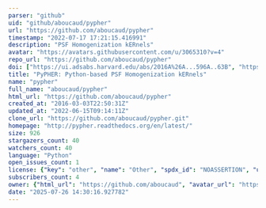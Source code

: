 ```yaml
---
parser: "github"
uid: "github/aboucaud/pypher"
url: "https://github.com/aboucaud/pypher"
timestamp: "2022-07-17 17:21:15.416991"
description: "PSF Homogenization kERnels"
avatar: "https://avatars.githubusercontent.com/u/3065310?v=4"
repo_url: "https://github.com/aboucaud/pypher"
doi: ["https://ui.adsabs.harvard.edu/abs/2016A%26A...596A..63B", "https://ui.adsabs.harvard.edu/abs/2016ascl.soft09022B/abstract"]
title: "PyPHER: Python-based PSF Homogenization kERnels"
name: "pypher"
full_name: "aboucaud/pypher"
html_url: "https://github.com/aboucaud/pypher"
created_at: "2016-03-03T22:50:31Z"
updated_at: "2022-06-15T09:14:11Z"
clone_url: "https://github.com/aboucaud/pypher.git"
homepage: "http://pypher.readthedocs.org/en/latest/"
size: 926
stargazers_count: 40
watchers_count: 40
language: "Python"
open_issues_count: 1
license: {"key": "other", "name": "Other", "spdx_id": "NOASSERTION", "url": null, "node_id": "MDc6TGljZW5zZTA="}
subscribers_count: 4
owner: {"html_url": "https://github.com/aboucaud", "avatar_url": "https://avatars.githubusercontent.com/u/3065310?v=4", "login": "aboucaud", "type": "User"}
date: "2025-07-26 14:30:16.927782"
---
```


